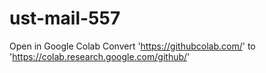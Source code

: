 # ust-mail-557

Open in Google Colab
Convert 'https://githubcolab.com/' to 'https://colab.research.google.com/github/'
